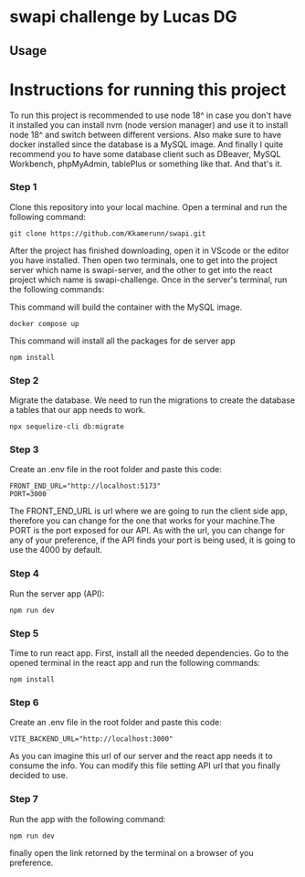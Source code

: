 # swapi challenge by Lucas DG

## Usage


# Instructions for running this project

To run this project is recommended to use node 18^ in case you don't have it installed you can install nvm (node version manager) and use it to install node 18^ and switch between different versions.
Also make sure to have docker installed since the database is a MySQL image. And finally I quite recommend you to have some database client such as DBeaver, MySQL Workbench,
phpMyAdmin, tablePlus or something like that. And that's it.


### Step 1
Clone this repository into your local machine. Open a terminal and run the following command:

```
git clone https://github.com/Kkamerunn/swapi.git
```
After the project has finished downloading, open it in VScode or the editor you have installed. Then open two terminals, one to get into the project server which name is swapi-server, 
and the other to get into the react project which name is swapi-challenge. Once in the server's terminal, run the following commands:

This command will build the container with the MySQL image.
```
docker compose up
```

This command will install all the packages for de server app
```
npm install
```

### Step 2
Migrate the database. We need to run the migrations to create the database a tables that our app needs to work.

```
npx sequelize-cli db:migrate
```

### Step 3
Create an .env file in the root folder and paste this code:

```
FRONT_END_URL="http://localhost:5173"
PORT=3000
```

The FRONT_END_URL  is url where we are going to run the client side app, therefore you can change for the one that works for your machine.The PORT is the port exposed for our API.
As with the url, you can change for any of your preference, if the API finds your port is being used, it is going to use the 4000 by default.


### Step 4
Run the server app (API):

```
npm run dev
```


### Step 5
Time to run react app. First, install all the needed dependencies.
Go to the opened terminal in the react app and run the following commands:

```
npm install
```

### Step 6
Create an .env file in the root folder and paste this code:

```
VITE_BACKEND_URL="http://localhost:3000"
```

As you can imagine this url of our server and the react app needs it to consume the info.
You can modify this file setting API url that you finally decided to use.

### Step 7
Run the app with the following command:

```
npm run dev
```
finally open the link retorned by the terminal on a browser of you preference.
